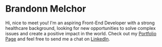 # Brandonn Melchor

Hi, nice to meet you! I'm an aspiring Front-End Developer with a strong healthcare background, looking for new opportunities to solve complex issues and create a positive impact in the world. Check out my [Portfolio Page](https://brandonnmelchor.github.io/Portfolio/) and feel free to send me a chat on [LinkedIn](https://www.linkedin.com/in/brandonnmelchor/).
